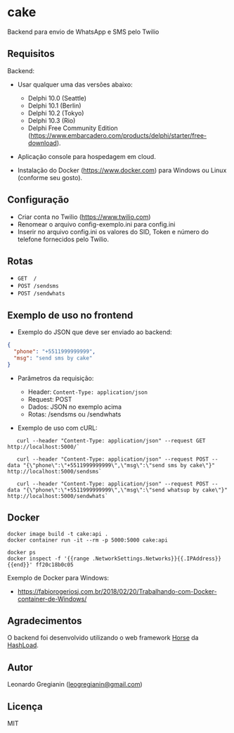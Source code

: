 # cake
Backend para envio de WhatsApp e SMS pelo Twilio


Requisitos 
--------------

Backend:
 - Usar qualquer uma das versões abaixo:
   * Delphi 10.0 (Seattle)
   * Delphi 10.1 (Berlin)
   * Delphi 10.2 (Tokyo)
   * Delphi 10.3 (Rio) 
   * Delphi Free Community Edition (https://www.embarcadero.com/products/delphi/starter/free-download).

 - Aplicação console para hospedagem em cloud.

 - Instalação do Docker (https://www.docker.com) para Windows ou Linux (conforme seu gosto).


Configuração
--------------
* Criar conta no Twilio (https://www.twilio.com)
* Renomear o arquivo config-exemplo.ini para config.ini
* Inserir no arquivo config.ini os valores do SID, Token e número do telefone fornecidos pelo Twilio.


Rotas
--------------
* `GET  /`
* `POST /sendsms`
* `POST /sendwhats`


Exemplo de uso no frontend
--------------

* Exemplo do JSON que deve ser enviado ao backend:
```json
{
  "phone": "+5511999999999",
  "msg": "send sms by cake"
}
```

* Parâmetros da requisição:
   * Header: `Content-Type: application/json`
   * Request: POST
   * Dados: JSON no exemplo acima
   * Rotas: /sendsms ou /sendwhats

* Exemplo de uso com cURL:
```
   curl --header "Content-Type: application/json" --request GET http://localhost:5000/`
   
   curl --header "Content-Type: application/json" --request POST --data "{\"phone\":\"+5511999999999\",\"msg\":\"send sms by cake\"}" http://localhost:5000/sendsms`
   
   curl --header "Content-Type: application/json" --request POST --data "{\"phone\":\"+5511999999999\",\"msg\":\"send whatsup by cake\"}" http://localhost:5000/sendwhats`
```

Docker
--------------
```
docker image build -t cake:api .
docker container run -it --rm -p 5000:5000 cake:api

docker ps
docker inspect -f '{{range .NetworkSettings.Networks}}{{.IPAddress}}{{end}}' ff20c18b0c05
```

Exemplo de Docker para Windows:
  - https://fabiorogeriosj.com.br/2018/02/20/Trabalhando-com-Docker-container-de-Windows/


Agradecimentos
--------------
O backend foi desenvolvido utilizando o web framework [Horse](https://github.com/HashLoad/horse) da [HashLoad](https://github.com/HashLoad).


Autor
--------------
Leonardo Gregianin (leogregianin@gmail.com)


Licença
--------------
MIT
